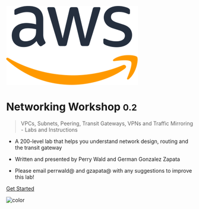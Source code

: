 ![logo](_media/AWSlogo_blk.png)

# Networking Workshop <small>0.2</small>

> VPCs, Subnets, Peering, Transit Gateways, VPNs and Traffic Mirroring - Labs and Instructions

- A 200-level lab that helps you understand network design, routing and the transit gateway
- Written and presented by Perry Wald and German Gonzalez Zapata

- Please email perrwald@ and gzapata@ with any suggestions to improve this lab!

[Get Started](init.md)

<!-- background color -->

![color](#ffffff)

